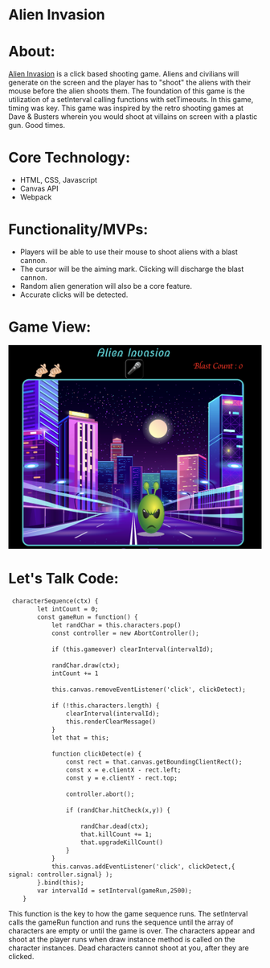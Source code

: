 # Alien Invasion

# About:

[Alien Invasion](https://marcocountryman.github.io/alienInvasion/index.html) is a click based shooting game. Aliens and civilians will generate on the screen and the player has to "shoot" the aliens with their mouse before the alien shoots them. The foundation of this game is the utilization of a setInterval calling functions with setTimeouts. In this game, timing was key. This game was inspired by the retro shooting games at Dave & Busters wherein you would shoot at villains on screen with a plastic gun. Good times.

# Core Technology:

* HTML, CSS, Javascript
* Canvas API
* Webpack

# Functionality/MVPs:
* Players will be able to use their mouse to shoot aliens with a blast cannon.
* The cursor will be the aiming mark. Clicking will discharge the blast cannon.
* Random alien generation will also be a core feature.
* Accurate clicks will be detected.

# Game View:

<img src = "gameview.png">

# Let's Talk Code:

```JS
 characterSequence(ctx) {
        let intCount = 0;
        const gameRun = function() {
            let randChar = this.characters.pop()
            const controller = new AbortController();
            
            if (this.gameover) clearInterval(intervalId);
        
            randChar.draw(ctx);
            intCount += 1
            
            this.canvas.removeEventListener('click', clickDetect);
            
            if (!this.characters.length) {
                clearInterval(intervalId);
                this.renderClearMessage()
            }
            let that = this;
            
            function clickDetect(e) {    
                const rect = that.canvas.getBoundingClientRect();
                const x = e.clientX - rect.left;
                const y = e.clientY - rect.top;
                
                controller.abort();
                
                if (randChar.hitCheck(x,y)) {
                    
                    randChar.dead(ctx);
                    that.killCount += 1;
                    that.upgradeKillCount()  
                }      
            }      
            this.canvas.addEventListener('click', clickDetect,{ signal: controller.signal} );
        }.bind(this);
        var intervalId = setInterval(gameRun,2500);
    }
```

This function is the key to how the game sequence runs. The setInterval calls the gameRun function and runs the sequence until the array of characters are empty or until the game is over.
The characters appear and shoot at the player runs when draw instance method is called on the character instances. Dead characters cannot shoot at you, after they are clicked.
